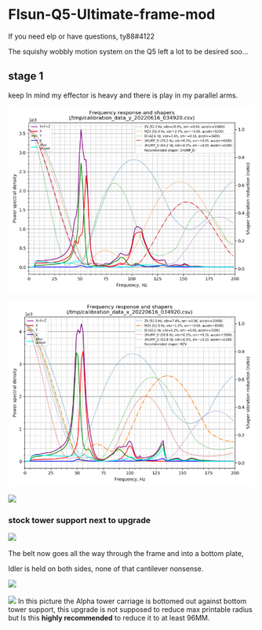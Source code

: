 # Flsun-Q5-Ultimate-frame-mod
If you need elp or have questions, ty88#4122

The squishy wobbly motion system on the Q5 left a lot to be desired soo...


## stage 1  

keep In mind my effector is heavy and there is play in my parallel arms.       

![](Gallery./shaper_calibrate_y.png) 

![](Gallery./shaper_calibrate_x.png) 

![](Gallery./DSC06228.JPG) 




### stock tower support next to upgrade 

![](Gallery./DSC06242.JPG) 



 The belt now goes all the way through the frame and into a bottom plate,
 
 Idler is held on both sides, none of that cantilever nonsense. 

![](Gallery./DSC06290.JPG) 






![](Gallery./DSC06230.JPG) 
In this picture the Alpha tower carriage is bottomed out against bottom tower support,
this upgrade is not supposed to reduce max printable radius but Is this **highly recommended** to reduce it to at least 96MM. 
